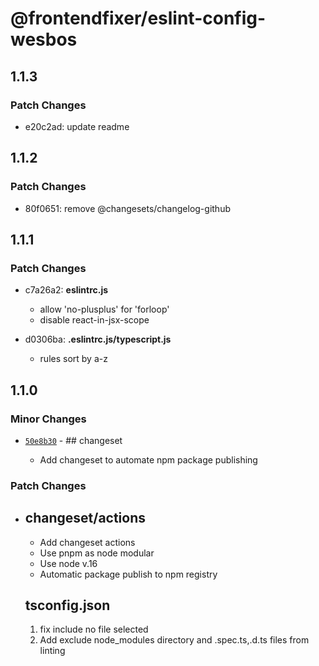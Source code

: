 # @frontendfixer/eslint-config-wesbos

## 1.1.3

### Patch Changes

- e20c2ad: update readme

## 1.1.2

### Patch Changes

- 80f0651: remove @changesets/changelog-github

## 1.1.1

### Patch Changes

- c7a26a2: **eslintrc.js**

  - allow 'no-plusplus' for 'forloop'
  - disable react-in-jsx-scope

- d0306ba: **.eslintrc.js/typescript.js**

  - rules sort by a-z

## 1.1.0

### Minor Changes

- [`50e8b30`](https://github.com/frontendfixer/-frontendfixer-eslint-config-wesbos/commit/50e8b30f07e0ff433e46f8bf6a8f498fb6b1511c) - ## changeset

  - Add changeset to automate npm package publishing

### Patch Changes

- ## changeset/actions

  - Add changeset actions
  - Use pnpm as node modular
  - Use node v.16
  - Automatic package publish to npm registry

  ## tsconfig.json

  1. fix include no file selected
  2. Add exclude node_modules directory and .spec.ts,.d.ts files from linting
